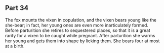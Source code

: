 ## Part 34

The fox mounts the vixen in copulation, and the vixen bears young like the she-bear; in fact, her young ones are even more inarticulately formed.
Before parturition she retires to sequestered places, so that it is a great rarity for a vixen to be caught while pregnant.
After parturition she warms her young and gets them into shape by licking them.
She bears four at most at a birth.

